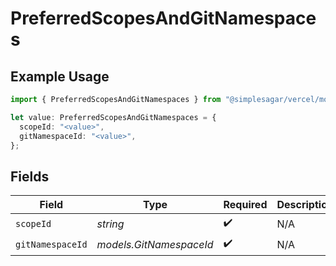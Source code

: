 # PreferredScopesAndGitNamespaces

## Example Usage

```typescript
import { PreferredScopesAndGitNamespaces } from "@simplesagar/vercel/models/authuser.js";

let value: PreferredScopesAndGitNamespaces = {
  scopeId: "<value>",
  gitNamespaceId: "<value>",
};
```

## Fields

| Field                   | Type                    | Required                | Description             |
| ----------------------- | ----------------------- | ----------------------- | ----------------------- |
| `scopeId`               | *string*                | :heavy_check_mark:      | N/A                     |
| `gitNamespaceId`        | *models.GitNamespaceId* | :heavy_check_mark:      | N/A                     |